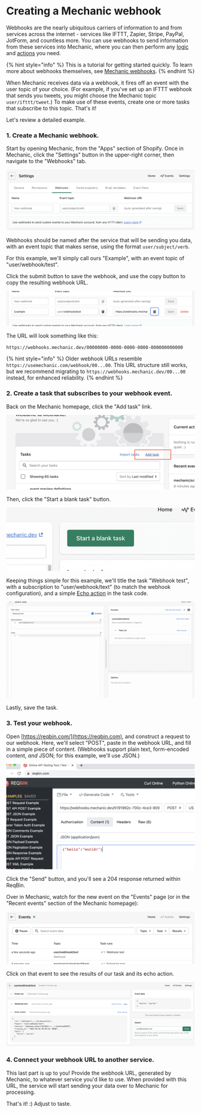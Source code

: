 # Creating a Mechanic webhook

Webhooks are the nearly ubiquitous carriers of information to and from services across the internet - services like IFTTT, Zapier, Stripe, PayPal, JotForm, and countless more. You can use webhooks to send information from these services into Mechanic, where you can then perform any [logic](../../core/tasks/code/) and [actions](../../core/actions/) you need.

{% hint style="info" %}
This is a tutorial for getting started quickly. To learn more about webhooks themselves, see [Mechanic webhooks](../../platform/webhooks.md).
{% endhint %}

When Mechanic receives data via a webhook, it fires off an event with the user topic of your choice. (For example, if you've set up an IFTTT webhook that sends you tweets, you might choose the Mechanic topic `user/ifttt/tweet`.) To make use of these events, create one or more tasks that subscribe to this topic. That's it!

Let's review a detailed example.

### 1. Create a Mechanic webhook.

Start by opening Mechanic, from the "Apps" section of Shopify. Once in Mechanic, click the "Settings" button in the upper-right corner, then navigate to the "Webhooks" tab.

![](<../../.gitbook/assets/Screen Shot 2022-04-01 at 5.55.25 PM.png>)

Webhooks should be named after the service that will be sending you data, with an event topic that makes sense, using the format `user/subject/verb`.

For this example, we'll simply call ours "Example", with an event topic of "user/webhook/test".

Click the submit button to save the webhook, and use the copy button to copy the resulting webhook URL.

![](<../../.gitbook/assets/Screen Shot 2022-04-01 at 5.56.31 PM.png>)

The URL will look something like this:

```
https://webhooks.mechanic.dev/00000000-0000-0000-0000-000000000000
```

{% hint style="info" %}
Older webhook URLs resemble `https://usemechanic.com/webhook/00...00`. This URL structure still works, but we recommend migrating to `https://webhooks.mechanic.dev/00...00` instead, for enhanced reliability.
{% endhint %}

### 2. Create a task that subscribes to your webhook event.

Back on the Mechanic homepage, click the "Add task" link.

![](<../../.gitbook/assets/Screen Shot 2022-04-01 at 5.58.21 PM.png>)

Then, click the "Start a blank task" button.

![](<../../.gitbook/assets/Screen Shot 2022-04-01 at 5.59.33 PM.png>)

Keeping things simple for this example, we'll title the task "Webhook test", with a subscription to "user/webhook/text" (to match the webhook configuration), and a simple [Echo action](../../core/actions/echo.md) in the task code.

![](<../../.gitbook/assets/2022-04-01 18.01.16.gif>)

Lastly, save the task.

### 3. Test your webhook.

Open [https://reqbin.com/](https://reqbin.com), and construct a request to our webhook. Here, we'll select "POST", paste in the webhook URL, and fill in a simple piece of content. (Webhooks support plain text, form-encoded content, _and_ JSON; for this example, we'll use JSON.)

![](<../../.gitbook/assets/Screen Shot 2022-04-01 at 6.04.05 PM.png>)

Click the "Send" button, and you'll see a 204 response returned within ReqBin.

Over in Mechanic, watch for the new event on the "Events" page (or in the "Recent events" section of the Mechanic homepage):

![](<../../.gitbook/assets/Screen Shot 2022-04-01 at 6.04.59 PM.png>)

Click on that event to see the results of our task and its echo action.

![](<../../.gitbook/assets/Screen Shot 2022-04-01 at 6.07.14 PM.png>)

### 4. Connect your webhook URL to another service.

This last part is up to you! Provide the webhook URL, generated by Mechanic, to whatever service you'd like to use. When provided with this URL, the service will start sending your data over to Mechanic for processing.

That's it! :) Adjust to taste.
